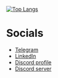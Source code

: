 [![Top Langs](https://github-readme-stats.vercel.app/api/top-langs/?username=anuraghazra&layout=compact&theme=tokionight)](https://github.com/anuraghazra/github-readme-stats)

# Socials

* [Telegram](https://t.me/rolling_st0ne)
* [LinkedIn](https://linkedin.com/in/rolling-st0ne)
* [Discord profile](https://discordapp.com/users/970301516260999180)
* [Discord server](https://discord.gg/BgyFPrHRgA)
